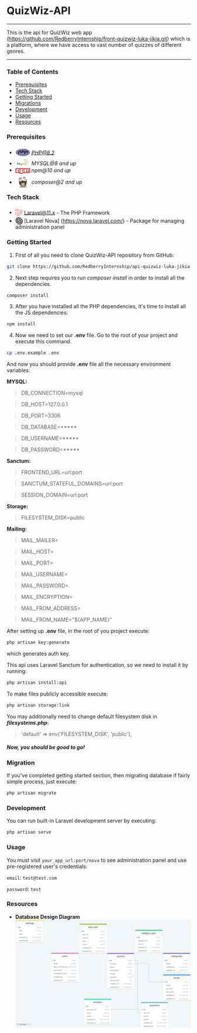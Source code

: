 # QuizWiz-API

---

This is the api for QuizWiz web app (https://github.com/RedberryInternship/front-quizwiz-luka-jikia.git) which is a platform, where we have access to vast number of quizzes of different genres.

---

### Table of Contents

* [Prerequisites](#prerequisites)
* [Tech Stack](#tech-stack)
* [Getting Started](#getting-started)
* [Migrations](#migration)
* [Development](#development)
* [Usage](#usage)
* [Resources](#resources)

### Prerequisites

* <img src="readme/assets/php.svg" width="40" style="position: relative; top: 5px" /> *PHP@8.2*
* <img src="readme/assets/mysql.png" width="40" style="position: relative; top: 5px" /> *MYSQL@8 and up*
* <img src="readme/assets/npm.png" width="40" style="position: relative; top: 5px" /> *npm@10 and up*
* <img src="readme/assets/composer.png" width="40" style="position: relative; top: 10px" /> *composer@2 and up*

### Tech Stack

* <img src="readme/assets/laravel.png" width="20" style="position: relative; top: 5px" /> [Laravel@11.x](https://laravel.com/docs/11.x) - The PHP Framework
* <img src="readme/assets/laravel-nova.svg" width="20" style="position: relative; top: 5px" /> [Laravel Nova] (https://nova.laravel.com/) - Package for managing administration panel

### Getting Started

1. First of all you need to clone QuizWiz-API repository from GitHub:

```sh
git clone https://github.com/RedberryInternship/api-quizwiz-luka-jikia.git
```

2. Next step requires you to run *composer install* in order to install all the dependencies.

```sh
composer install
```

3. After you have installed all the PHP dependencies, it's time to install all the JS dependencies:

```sh
npm install
```

4. Now we need to set our **.env** file. Go to the root of your project and execute this command.

```sh
cp .env.example .env
```

And now you should provide **.env** file all the necessary environment variables:

**MYSQL:**
> DB_CONNECTION=mysql

> DB_HOST=127.0.0.1

> DB_PORT=3306

> DB_DATABASE=*****

> DB_USERNAME=*****

> DB_PASSWORD=*****

**Sanctum:**
> FRONTEND_URL=url:port

> SANCTUM_STATEFUL_DOMAINS=url:port

> SESSION_DOMAIN=url:port

**Storage:**
> FILESYSTEM_DISK=public


**Mailing:**
> MAIL_MAILER=

> MAIL_HOST=

> MAIL_PORT=

> MAIL_USERNAME=

> MAIL_PASSWORD=

> MAIL_ENCRYPTION=

> MAIL_FROM_ADDRESS=

> MAIL_FROM_NAME="${APP_NAME}"

After setting up **.env** file, in the root of you project execute:

```sh
php artisan key:generate
```

which generates auth key.

This api uses Laravel Sanctum for authentication, so we need to install it by running:
```sh
php artisan install:api
```

To make files publicly accessible execute:

```sh
php artisan storage:link
```

You may additionally need to change default filesystem disk in ***filesystems.php***:
> 'default' => env('FILESYSTEM_DISK', 'public'),

##### Now, you should be good to go!

### Migration

If you've completed getting started section, then migrating database if fairly simple process, just execute:

```sh
php artisan migrate
```

### Development

You can run built-in Laravel development server by executing:

```sh
php artisan serve
```

### Usage
You must visit `your_app_url:port/nova` to see administration panel and use pre-registered user's credentials:

`email`: `test@test.com`

`password`: `test`

### Resources

* **Database Design Diagram** <img src="readme/assets/drawSQL.png">
